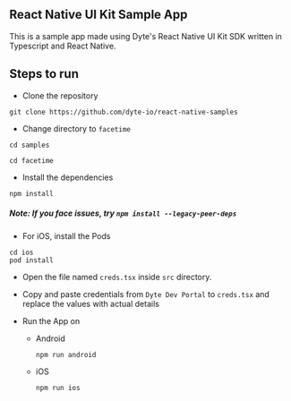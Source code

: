 ## React Native UI Kit Sample App

This is a sample app made using Dyte's React Native UI Kit SDK written in Typescript and React Native.

## Steps to run

- Clone the repository  
```
git clone https://github.com/dyte-io/react-native-samples
```
- Change directory to <code>facetime</code>  
```
cd samples
```
```
cd facetime
```
- Install the dependencies
```
npm install
```
##### Note: If you face issues, try <code>npm install --legacy-peer-deps</code>

- For iOS, install the Pods
```
cd ios
pod install
```
- Open the file named <code>creds.tsx</code> inside <code>src</code> directory.  

- Copy and paste credentials from <code>Dyte Dev Portal</code> to <code>creds.tsx</code> and replace the values with actual details

- Run the App on
    - Android
        ```
        npm run android
        ```
    - iOS
        ```
        npm run ios
        ```